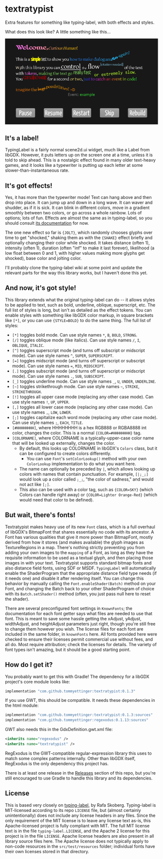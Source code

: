 # textratypist
Extra features for something like typing-label, with both effects and styles.

What does this look like? A little something like this...

![Animated preview](images/preview.gif)

## It's a label!

TypingLabel is a fairly normal scene2d.ui widget, much like a Label from libGDX. However, it puts letters up on
the screen one at a time, unless it is told to skip ahead. This is a nostalgic effect found in many older text-heavy
games, and it looks like a typewriter is putting up each letter at some slower-than-instantaneous rate.

## It's got effects!

Yes, it has more than the typewriter mode! Text can hang above and then drop into place. It can jump up and down in a
long wave. It can waver and shudder, as if it is sick. It can blink in different colors, move in a gradient smoothly
between two colors, or go across a whole rainbow. Lots of options; lots of fun. Effects are almost the same as in
typing-label, so you should consult [its documentation](https://github.com/rafaskb/typing-label/wiki/Examples) for now.

The one new effect so far is `{JOLT}`, which randomly chooses glyphs over time to get "shocked," shaking them as with
the `{SHAKE}` effect briefly and optionally changing their color while shocked. It takes distance (often 1), intensity
(often 1), duration (often "inf" to make it last forever), likelihood (a low float between 0 and 1, with higher values
making more glyphs get shocked), base color and jolting color.

I'll probably clone the typing-label wiki at some point and update the relevant parts for the way this library works,
but I haven't done this yet.

## And now, it's got style!

This library extends what the original typing-label can do -- it allows styles to be applied to text, such as bold,
underline, oblique, superscript, etc. The full list of styles is long, but isn't as detailed as the effect tokens. You
can enable styles with something like libGDX color markup, in square brackets like `[*]`, or you can use `{STYLE=BOLD}`
to do the same thing. The full list of styles:

- `[*]` toggles bold mode. Can use style names `*`, `B`, `BOLD`, `STRONG`.
- `[/]` toggles oblique mode (like italics). Can use style names `/`, `I`, `OBLIQUE`, `ITALIC`.
- `[^]` toggles superscript mode (and turns off subscript or midscript mode). Can use style names `^`, `SUPER`, `SUPERSCRIPT`.
- `[=]` toggles midscript mode (and turns off superscript or subscript mode). Can use style names `=`, `MID`, `MIDSCRIPT`.
- `[.]` toggles subscript mode (and turns off superscript or midscript mode). Can use style names `.`, `SUB`, `SUBSCRIPT`.
- `[_]` toggles underline mode. Can use style names `_`, `U`, `UNDER`, `UNDERLINE`.
- `[~]` toggles strikethrough mode. Can use style names `~`, `STRIKE`, `STRIKETHROUGH`.
- `[!]` toggles all upper case mode (replacing any other case mode). Can use style names `!`, `UP`, `UPPER`.
- `[,]` toggles all lower case mode (replacing any other case mode). Can use style names `,`, `LOW`, `LOWER`.
- `[;]` toggles capitalize each word mode (replacing any other case mode). Can use style names `;`, `EACH`, `TITLE`.
- `[#HHHHHHHH]`, where HHHHHHHH is a hex RGB888 or RGBA8888 int color, changes the color. This is a normal `{COLOR=#HHHHHHHH}` tag.
- `[COLORNAME]`, where COLORNAME is a typically-upper-case color name that will be looked up externally, changes the color.
  - By default, this looks up COLORNAME in libGDX's `Colors` class, but it can be configured to create colors differently.
    - You can use `Font`'s `setColorLookup()` method with your own `ColorLookup` implementation to do what you want here. 
  - The name can optionally be preceded by `|`, which allows looking up colors with names that contain punctuation.
      For example, `[|;_;]` would look up a color called `;_;`, "the color of sadness," and would not act like `[;]`.
  - This also can be used with a color tag, such as `{COLOR=SKY}` (which Colors can handle right away) or
    `{COLOR=Lighter Orange-Red}` (which would need that color to be defined).

## But wait, there's fonts!

Textratypist makes heavy use of its new `Font` class, which is a full overhaul of libGDX's BitmapFont that shares
essentially no code with its ancestor. A Font has various qualities that give it more power than BitmapFont, mostly
derived from how it stores (and makes available) the glyph images as TextureRegions in a map. There's nothing strictly
preventing you from adding your own images to the `mapping` of a Font, as long as they have the requisite information to
be used as a textual glyph, and then placing those images in with your text. Textratypist supports standard bitmap
fonts and also distance field fonts, using SDF or MSDF. `TypingLabel` will automatically enable the ShaderProgram that
the appropriate distance field type needs (if it needs one) and disable it after rendering itself. You can change this
behavior by manually calling the `Font.enableShader(Batch)` method on your Font, and changing the Batch back to your
other ShaderProgram of choice with its `Batch.setShader()` method (often, you just pass null here to reset the shader).

There are several preconfigured font settings in `KnownFonts`; the documentation for each font getter says what files
are needed to use that font. This is meant to save some hassle getting the xAdjust, yAdjust, widthAdjust, 
and heightAdjust parameters just right, though you're still free to change them however you wish. The license files for
each font are included in the same folder, in `knownFonts` here. All fonts provided here were checked to ensure their
licenses permit commercial use without fees, and all do. Most require attribution; check the licenses for details. The
variety of font types isn't amazing, but it should be a good starting point.

## How do I get it?

You probably want to get this with Gradle! The dependency for a libGDX project's core module looks like:

```groovy
implementation "com.github.tommyettinger:textratypist:0.1.3"
```

If you use GWT, this should be compatible. It needs these dependencies in the html module:

```groovy
implementation "com.github.tommyettinger:textratypist:0.1.3:sources"
implementation "com.github.tommyettinger:regexodus:0.1.13:sources"
```

GWT also needs this in the GdxDefinition.gwt.xml file:
```xml
<inherits name="regexodus" />
<inherits name="textratypist" />
```

RegExodus is the GWT-compatible regular-expression library this uses to match some complex patterns internally. Other
than libGDX itself, RegExodus is the only dependency this project has.

There is at least one release in the [Releases](https://github.com/tommyettinger/textratypist/releases) section of this
repo, but you're still encouraged to use Gradle to handle this library and its dependencies.

## License

This is based very closely on [typing-label](https://github.com/rafaskb/typing-label), by Rafa Skoberg.
Typing-label is MIT-licensed according to its repo `LICENSE` file, but (almost certainly unintentionally) does not
include any license headers in any files. Since the only requirement of the MIT license is to leave any license text
as-is, this Apache-licensed project is fully compliant with MIT. The full MIT license text is in the file
`typing-label.LICENSE`, and the Apache 2 license for this project is in the file `LICENSE`. Apache license headers are
also present in all library source files here. The Apache license does not typically apply to non-code resources in the
`src/test/resources` folder; individual fonts have their own licenses stored in that directory.
